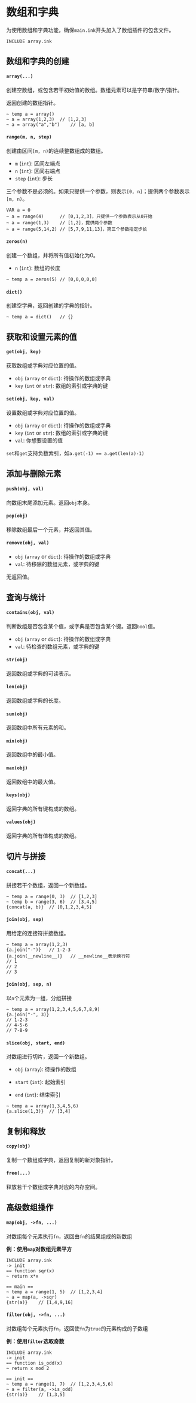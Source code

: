 # 数组和字典

为使用数组和字典功能，确保`main.ink`开头加入了数组插件的包含文件。

```
INCLUDE array.ink
```

## 数组和字典的创建

#### `array(...)`

创建空数组，或包含若干初始值的数组。数组元素可以是字符串/数字/指针。

返回创建的数组指针。

```
~ temp a = array()
~ a = array(1,2,3)	// [1,2,3]
~ a = array("a","b")	// [a, b]
```

#### `range(m, n, step)`

创建由区间`[m, n)`的连续整数组成的数组。

+ `m` (`int`): 区间左端点
+ `n` (`int`): 区间右端点
+ `step` (`int`): 步长

三个参数不是必须的。如果只提供一个参数，则表示`[0, n]`；提供两个参数表示`[m, n)`。

```
VAR a = 0
~ a = range(4)		// [0,1,2,3]，只提供一个参数表示从0开始
~ a = range(1,3)	// [1,2]，提供两个参数
~ a = range(5,14,2)	// [5,7,9,11,13]，第三个参数指定步长
```

#### `zeros(n)`

创建一个数组，并将所有值初始化为0。

+ `n` (`int`): 数组的长度

```
~ temp a = zeros(5) // [0,0,0,0,0]
```

#### `dict()`

创建空字典，返回创建的字典的指针。

```
~ temp a = dict()	// {}
```



## 获取和设置元素的值

#### `get(obj, key)`

获取数组或字典对应位置的值。

+ `obj` (`array` or `dict`): 待操作的数组或字典
+ `key` (`int` or `str`): 数组的索引或字典的键

#### `set(obj, key, val)`

设置数组或字典对应位置的值。

+ `obj` (`array` or `dict`): 待操作的数组或字典
+ `key` (`int` or `str`): 数组的索引或字典的键
+ `val`: 你想要设置的值

`set`和`get`支持负数索引，如`a.get(-1) == a.get(len(a)-1)`



## 添加与删除元素

#### `push(obj, val)`

向数组末尾添加元素。返回`obj`本身。

#### `pop(obj)`

移除数组最后一个元素，并返回其值。

#### `remove(obj, val)`

+ `obj` (`array` or `dict`): 待操作的数组或字典
+ `val`: 待移除的数组元素，或字典的键

无返回值。



## 查询与统计

#### `contains(obj, val)`

判断数组是否包含某个值，或字典是否包含某个键。返回`bool`值。

+ `obj` (`array` or `dict`): 待操作的数组或字典
+ `val`: 待检查的数组元素，或字典的键

#### `str(obj)`

返回数组或字典的可读表示。

#### `len(obj)`

返回数组或字典的长度。

#### `sum(obj)`

返回数组中所有元素的和。

#### `min(obj)`

返回数组中的最小值。

#### `max(obj)`

返回数组中的最大值。

#### `keys(obj)`

返回字典的所有键构成的数组。

#### `values(obj)`

返回字典的所有值构成的数组。



## 切片与拼接

#### `concat(...)`

拼接若干个数组，返回一个新数组。

```
~ temp a = range(0, 3)	// [1,2,3]
~ temp b = range(3, 6)	// [3,4,5]
{concat(a, b)}	// [0,1,2,3,4,5]
```

#### `join(obj, sep)`

用给定的连接符拼接数组。

```
~ temp a = array(1,2,3)
{a.join("-")}	// 1-2-3
{a.join(__newline__)}	// __newline__表示换行符
// 1
// 2
// 3
```

#### `join(obj, sep, n)`

以`n`个元素为一组，分组拼接

```
~ temp a = array(1,2,3,4,5,6,7,8,9)
{a.join("-", 3)}
// 1-2-3
// 4-5-6
// 7-8-9
```

#### `slice(obj, start, end)`

对数组进行切片，返回一个新数组。

+ `obj` (`array`): 待操作的数组

+ `start` (`int`): 起始索引
+ `end` (`int`): 结束索引

```
~ temp a = array(1,3,4,5,6)
{a.slice(1,3)}	// [3,4]
```



## 复制和释放

#### `copy(obj)`

复制一个数组或字典，返回复制的新对象指针。

#### `free(...)`

释放若干个数组或字典对应的内存空间。



## 高级数组操作

#### `map(obj, ->fn, ...)`

对数组每个元素执行`fn`，返回由`fn`的结果组成的新数组

__例：使用`map`对数组元素平方__

```
INCLUDE array.ink
-> init
== function sqr(x)
~ return x*x

== main ==
~ temp a = range(1, 5)	// [1,2,3,4]
~ a = map(a, ->sqr)
{str(a)}	// [1,4,9,16]
```

#### `filter(obj, ->fn, ...)`

对数组每个元素执行`fn`，返回使`fn`为`true`的元素构成的子数组

__例：使用`filter`选取奇数__

```
INCLUDE array.ink
-> init
== function is_odd(x)
~ return x mod 2

== init ==
~ temp a = range(1, 7)	// [1,2,3,4,5,6]
~ a = filter(a, ->is_odd)
{str(a)}	// [1,3,5]
```
